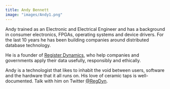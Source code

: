 ```yaml
---
title: Andy Bennett
image: "images/Andy1.png"
---
```

Andy trained as an Electronic and Electrical Engineer and has a background in consumer electronics, FPGAs, operating systems and device drivers. For the last 10 years he has been building companies around distributed database technology.

He is a founder of [Register Dynamics](https://www.register-dynamics.co.uk), who help companies and governments apply their data usefully, responsibly and ethically.

Andy is a technologist that likes to inhabit the void between users, software and the hardware that it all runs on. His love of ceramic taps is well-documented. Talk with him on Twitter [@RegDyn](https://twitter.com/RegDyn).
